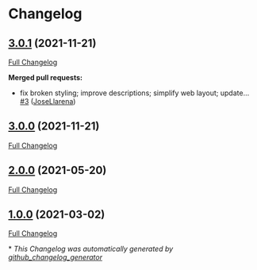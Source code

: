 # Changelog

## [3.0.1](https://github.com/josellarena/pypey/tree/3.0.1) (2021-11-21)

[Full Changelog](https://github.com/josellarena/pypey/compare/3.0.0...3.0.1)

**Merged pull requests:**

- fix broken styling; improve descriptions; simplify web layout; update… [\#3](https://github.com/JoseLlarena/pypey/pull/3) ([JoseLlarena](https://github.com/JoseLlarena))

## [3.0.0](https://github.com/josellarena/pypey/tree/3.0.0) (2021-11-21)

[Full Changelog](https://github.com/josellarena/pypey/compare/2.0.0...3.0.0)

## [2.0.0](https://github.com/josellarena/pypey/tree/2.0.0) (2021-05-20)

[Full Changelog](https://github.com/josellarena/pypey/compare/1.0.0...2.0.0)

## [1.0.0](https://github.com/josellarena/pypey/tree/1.0.0) (2021-03-02)

[Full Changelog](https://github.com/josellarena/pypey/compare/125849fde18ef7244b5da70112031c786eda48c3...1.0.0)



\* *This Changelog was automatically generated by [github_changelog_generator](https://github.com/github-changelog-generator/github-changelog-generator)*
